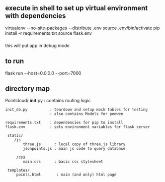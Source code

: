 ## execute in shell to set up virtual environment with dependencies ##
virtualenv --no-site-packages --distribute .env
source .env/bin/activate
pip install -r requirements.txt
source flask.env

###
this will put app in debug mode
###

## to run ###
flask run --host=0.0.0.0 --port=7000 

## directory map ##
Pointcloud/
    __init__.py         : contains routing logic

    init_db.py          : teardown and setup mock tables for testing
                        : also contains Models for peewee

    requirements.txt    : dependencies for pip to install
    flask.env           : sets environment variables for flask server

     static/
        /js
            three.js      : local copy of three.js library
            jsonpoints.js : main js code to query database
       
         /css    
            main.css      : basic css stylesheet
   
     templates/
         points.html       : main (and only) html page

